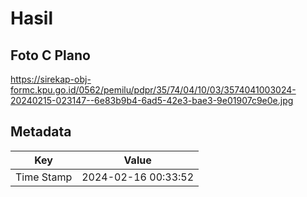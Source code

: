 # Hasil

## Foto C Plano

https://sirekap-obj-formc.kpu.go.id/0562/pemilu/pdpr/35/74/04/10/03/3574041003024-20240215-023147--6e83b9b4-6ad5-42e3-bae3-9e01907c9e0e.jpg


## Metadata

| Key        | Value               |
| ---------- | ------------------- |
| Time Stamp | 2024-02-16 00:33:52 |



